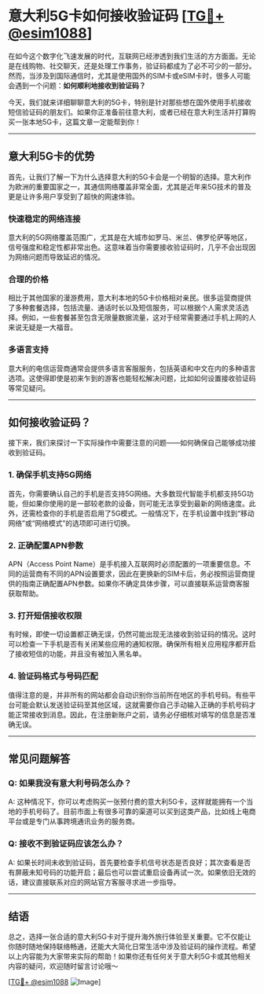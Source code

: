 # 意大利5G卡如何接收验证码 [[TG💪+ @esim1088](https://t.me/s/esim1088)]

在如今这个数字化飞速发展的时代，互联网已经渗透到我们生活的方方面面。无论是在线购物、社交聊天，还是处理工作事务，验证码都成为了必不可少的一部分。然而，当涉及到国际通信时，尤其是使用国外的SIM卡或eSIM卡时，很多人可能会遇到一个问题：**如何顺利地接收到验证码？**

今天，我们就来详细聊聊意大利的5G卡，特别是针对那些想在国外使用手机接收短信验证码的朋友们。如果你正准备前往意大利，或者已经在意大利生活并打算购买一张本地5G卡，这篇文章一定能帮到你！

---

## 意大利5G卡的优势

首先，让我们了解一下为什么选择意大利的5G卡会是一个明智的选择。意大利作为欧洲的重要国家之一，其通信网络覆盖非常全面，尤其是近年来5G技术的普及更是让许多用户享受到了超快的网速体验。

### 快速稳定的网络连接
意大利的5G网络覆盖范围广，尤其是在大城市如罗马、米兰、佛罗伦萨等地区，信号强度和稳定性都非常出色。这意味着当你需要接收验证码时，几乎不会出现因为网络问题而导致延迟的情况。

### 合理的价格
相比于其他国家的漫游费用，意大利本地的5G卡价格相对亲民。很多运营商提供了多种套餐选择，包括流量、通话时长以及短信服务，可以根据个人需求灵活选择。例如，一些套餐甚至包含无限量数据流量，这对于经常需要通过手机上网的人来说无疑是一大福音。

### 多语言支持
意大利的电信运营商通常会提供多语言客服服务，包括英语和中文在内的多种语言选项。这使得即使是初来乍到的游客也能轻松解决问题，比如如何设置接收验证码等常见疑问。

---

## 如何接收验证码？

接下来，我们来探讨一下实际操作中需要注意的问题——如何确保自己能够成功接收到验证码。

### 1. 确保手机支持5G网络
首先，你需要确认自己的手机是否支持5G网络。大多数现代智能手机都支持5G功能，但如果你使用的是一部较老款的设备，则可能无法享受到最新的网络速度。此外，还需检查你的手机是否启用了5G模式。一般情况下，在手机设置中找到“移动网络”或“网络模式”的选项即可进行切换。

### 2. 正确配置APN参数
APN（Access Point Name）是手机接入互联网时必须配置的一项重要信息。不同的运营商有不同的APN设置要求，因此在更换新的SIM卡后，务必按照运营商提供的指南正确配置APN参数。如果你不确定具体步骤，可以直接联系运营商客服获取帮助。

### 3. 打开短信接收权限
有时候，即使一切设置都正确无误，仍然可能出现无法接收到验证码的情况。这时可以检查一下手机是否有关闭某些应用的通知权限。确保所有相关应用程序都开启了接收短信的功能，并且没有被加入黑名单。

### 4. 验证码格式与号码匹配
值得注意的是，并非所有的网站都会自动识别你当前所在地区的手机号码。有些平台可能会默认发送验证码至其他区域，这就需要你自己手动输入正确的手机号码才能正常接收到消息。因此，在注册新账户之前，请务必仔细核对填写的信息是否准确无误。

---

## 常见问题解答

### Q: 如果我没有意大利号码怎么办？
A: 这种情况下，你可以考虑购买一张预付费的意大利5G卡，这样就能拥有一个当地的手机号码了。目前市面上有很多可靠的渠道可以买到这类产品，比如线上电商平台或是专门从事跨境通讯业务的服务商。

### Q: 接收不到验证码应该怎么办？
A: 如果长时间未收到验证码，首先要检查手机信号状态是否良好；其次查看是否有屏蔽未知号码的功能开启；最后也可以尝试重启设备再试一次。如果依旧无效的话，建议直接联系对应的网站官方客服寻求进一步指导。

---

## 结语

总之，选择一张合适的意大利5G卡对于提升海外旅行体验至关重要。它不仅能让你随时随地保持联络畅通，还能大大简化日常生活中涉及验证码的操作流程。希望以上内容能为大家带来实际的帮助！如果你还有任何关于意大利5G卡或其他相关内容的疑问，欢迎随时留言讨论哦～ 

[[TG💪+ @esim1088](https://t.me/s/esim1088) ![Image](https://i.postimg.cc/4NQfJmqS/Snipaste-2025-05-13-00-14-12.png)]